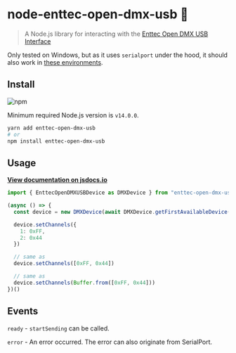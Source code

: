 # node-enttec-open-dmx-usb 🔌
> A Node.js library for interacting with the
> [Enttec Open DMX USB Interface](https://www.enttec.co.uk/en/product/controls/dmx-usb-interfaces/open-dmx-usb/)

Only tested on Windows, but as it uses `serialport` under the hood, it should also work in
[these environments](https://serialport.io/docs/guide-platform-support#supported-platforms-and-architectures).

## Install
![npm](https://img.shields.io/npm/v/enttec-open-dmx-usb?style=flat-square)

Minimum required Node.js version is `v14.0.0`.

```sh
yarn add enttec-open-dmx-usb
# or
npm install enttec-open-dmx-usb
```

## Usage
[**View documentation on jsdocs.io**](https://www.jsdocs.io/package/enttec-open-dmx-usb#EnttecOpenDMXUSBDevice)

```js
import { EnttecOpenDMXUSBDevice as DMXDevice } from "enttec-open-dmx-usb";

(async () => {
  const device = new DMXDevice(await DMXDevice.getFirstAvailableDevice())

  device.setChannels({
    1: 0xFF,
    2: 0x44
  })

  // same as
  device.setChannels([0xFF, 0x44])

  // same as
  device.setChannels(Buffer.from([0xFF, 0x44]))
})()
```

## Events
`ready` - `startSending` can be called.

`error` - An error occurred. The error can also originate from SerialPort.

